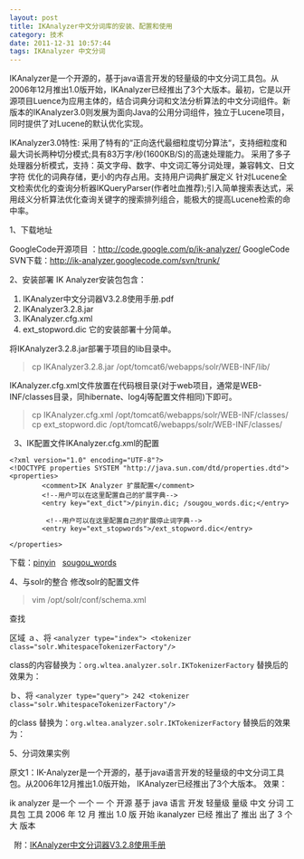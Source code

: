 ```yaml
---
layout: post
title: IKAnalyzer中文分词库的安装、配置和使用
category: 技术
date: 2011-12-31 10:57:44
tags: IKAnalyzer 中文分词
---
```



IKAnalyzer是一个开源的，基于java语言开发的轻量级的中文分词工具包。从2006年12月推出1.0版开始，IKAnalyzer已经推出了3个大版本。最初，它是以开源项目Luence为应用主体的，结合词典分词和文法分析算法的中文分词组件。新版本的IKAnalyzer3.0则发展为面向Java的公用分词组件，独立于Lucene项目，同时提供了对Lucene的默认优化实现。    

IKAnalyzer3.0特性: 采用了特有的“正向迭代最细粒度切分算法“，支持细粒度和最大词长两种切分模式;具有83万字/秒(1600KB/S)的高速处理能力。 采用了多子处理器分析模式，支持：英文字母、数字、中文词汇等分词处理，兼容韩文、日文字符 优化的词典存储，更小的内存占用。支持用户词典扩展定义 针对Lucene全文检索优化的查询分析器IKQueryParser(作者吐血推荐);引入简单搜索表达式，采用歧义分析算法优化查询关键字的搜索排列组合，能极大的提高Lucene检索的命中率。  

1、下载地址 

GoogleCode开源项目 ：<http://code.google.com/p/ik-analyzer/> 
GoogleCode SVN下载：<http://ik-analyzer.googlecode.com/svn/trunk/>   

2、安装部署 IK Analyzer安装包包含：   

 1. IKAnalyzer中文分词器V3.2.8使用手册.pdf 
 2. IKAnalyzer3.2.8.jar 
 3. IKAnalyzer.cfg.xml     
 4. ext_stopword.dic 它的安装部署十分简单。 
 
 
   将IKAnalyzer3.2.8.jar部署于项目的lib目录中。 

> cp IKAnalyzer3.2.8.jar /opt/tomcat6/webapps/solr/WEB-INF/lib/

IKAnalyzer.cfg.xml文件放置在代码根目录(对于web项目，通常是WEB-INF/classes目录，同hibernate、log4j等配置文件相同)下即可。 

> cp IKAnalyzer.cfg.xml /opt/tomcat6/webapps/solr/WEB-INF/classes/ cp ext_stopword.dic /opt/tomcat6/webapps/solr/WEB-INF/classes/

  3、IK配置文件IKAnalyzer.cfg.xml的配置 
    
    
    <?xml version="1.0" encoding="UTF-8"?>
    <!DOCTYPE properties SYSTEM "http://java.sun.com/dtd/properties.dtd">
    <properties>
            <comment>IK Analyzer 扩展配置</comment>
            <!--用户可以在这里配置自己的扩展字典-->
            <entry key="ext_dict">/pinyin.dic; /sougou_words.dic;</entry> 
    
             <!--用户可以在这里配置自己的扩展停止词字典-->
            <entry key="ext_stopwords">/ext_stopword.dic</entry> 
    
    </properties>

下载：[pinyin](//static/uploads/2011/12/pinyin.zip)   [sougou_words](//static/uploads/2011/12/sougou_words.zip)   

4、与solr的整合 修改solr的配置文件 

> vim /opt/solr/conf/schema.xml

查找 

> <fieldType name="text" positionIncrementGap="100" autoGeneratePhraseQueries="true">

区域 ａ、将  `<analyzer type="index"> <tokenizer class="solr.WhitespaceTokenizerFactory"/>`

class的内容替换为：`org.wltea.analyzer.solr.IKTokenizerFactory` 替换后的效果为： 

> <fieldType name="text" class="solr.TextField" positionIncrementGap="100" autoGeneratePhraseQueries="true"> <analyzer type="index"> <tokenizer class="org.wltea.analyzer.solr.IKTokenizerFactory" isMaxWordLength="false"/>

ｂ、将 `<analyzer type="query"> 242 <tokenizer class="solr.WhitespaceTokenizerFactory"/>`

的class 替换为：`org.wltea.analyzer.solr.IKTokenizerFactory` 替换后的效果为： 

> <analyzer type="query"> <tokenizer class="org.wltea.analyzer.solr.IKTokenizerFactory" isMaxWordLength="true"/>  


5、分词效果实例 

原文1：IK-Analyzer是一个开源的，基于java语言开发的轻量级的中文分词工具包。从2006年12月推出1.0版开始， IKAnalyzer已经推出了3个大版本。 效果： 

ik
analyzer
是一个
一个
一
个
开源
基于
java
语言
开发
轻量级
量级
中文
分词
工具包
工具
2006
年
12
月
推出
1.0
版
开始
ikanalyzer
已经
推出了
推出
出了
3
个
大
版本
  
    
附：[IKAnalyzer中文分词器V3.2.8使用手册](//static/uploads/2011/12/IKAnalyzer中文分词器V3.2.8使用手册.pdf)